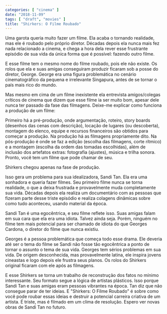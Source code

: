 ```yaml
---
categories: [ "cinema" ]
date: "2018-11-09"
tags: [ "draft", "movies" ]
title: "Shirkers: O Filme Roubado"
---
```

Uma garota queria muito fazer um filme. Ela acaba o tornando realidade,
mas ele é roubado pelo próprio diretor. Décadas depois ela nunca mais
fez nada relacionado a cinema, e chega a hora dela rever esse frustrante
episódio de sua vida da única forma que é possível: fazendo outro
filme.

E esse filme tem o mesmo nome do filme roubado, pois ele não existe. Os
rolos que ela e suas amigas conseguiram produzir ficaram sob a posse
do diretor, George. George era uma figura problemática no cenário
cinematográfico da pequena e irrelevante Singapura, antes de se tornar
o país mais rico do mundo.

Mas mesmo em cima de um filme inexistente ela entrevista amigos/colegas
críticos de cinema que dizem que esse filme ia ser muito bom, apesar
dele nunca ter passado da fase das filmagens. Deixe-me explicar como
funciona a produção de um filme:

Primeiro há a pré-produção, onde argumentação, roteiro, story
boards (desenhos das cenas com descrição), locação de lugares
(ou descoberta), montagem do elenco, equipe e recursos financeiros
são obtidos para começar a produção. Na produção há as filmagens
propriamente dito. Na pós-produção é onde se faz a edição (escolha
das filmagens, corte rítmico) e a montagem (escolha da ordem das
tomadas escolhidas), além de inclusão dos artefatos extras: fotografia
(ajustes), música e trilha sonora. Pronto, você tem um filme que pode
chamar de seu.

Shirkers chegou apenas na fase de produção.

Isso gera um problema para sua idealizadora, Sandi Tan. Ela era uma
sonhadora e queria fazer filmes. Seu primeiro filme nunca se torna
realidade, o que a deixa frustrada e provavelmente muda completamente
sua vida. Décadas depois ela realiza um documentário com as pessoas
que fizeram parte desse triste episódio e realiza colagens dinâmicas
sobre como tudo aconteceu, usando material da época.

Sandi Tan é uma egocêntrica, e seu filme reflete isso. Suas amigas
falam em sua cara que ela era uma idiota. Talvez ainda seja. Porém,
ninguém no filme tem mais potencial para ser chamado de idiota do que
Georges Cardona, o diretor do filme que nunca existiu.

Georges é a pessoa problemática que começa todo esse drama. Ele
deveria até ser o tema do filme se Sandi não fosse tão egocêntrica
a ponto de tornar o assunto o tema de sua vida. Georges tem sérios
problemas em sua vida. De origem desconhecida, mas provavelmente latina,
ele inspira jovens cineastas e logo depois ele frustra seus planos. Os
rolos do Shirkers original ficaram com ele após as filmagens.

E esse Shirkers se torna um trabalho de reconstrução dos fatos
no mínimo interessante. Seu formato segue a lógica de artistas
plásticos. Isso porque Sandi Tan e suas amigas eram pessoas vibrantes
na época. Tan diz que não consegue parar de ter ideias. E "Shirkers:
O Filme Roubado" é sobre como você pode roubar essas ideias e destruir
a potencial carreira criativa de um artista. É triste, mas é filmado em
um clima de resolução. Espero ver novas obras de Sandi Tan no futuro.
